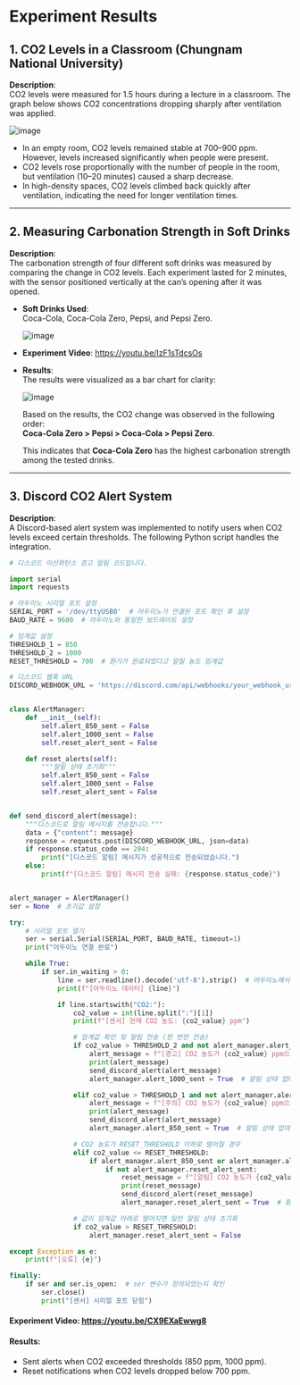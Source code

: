 # Experiment Results

## 1. CO2 Levels in a Classroom (Chungnam National University)

**Description**:  
CO2 levels were measured for 1.5 hours during a lecture in a classroom. The graph below shows CO2 concentrations dropping sharply after ventilation was applied.

![image](https://github.com/user-attachments/assets/e13605d3-1ee2-4103-8263-664a4abd2b41)

- In an empty room, CO2 levels remained stable at 700–900 ppm. However, levels increased significantly when people were present.
- CO2 levels rose proportionally with the number of people in the room, but ventilation (10–20 minutes) caused a sharp decrease.
- In high-density spaces, CO2 levels climbed back quickly after ventilation, indicating the need for longer ventilation times.

---

## 2. Measuring Carbonation Strength in Soft Drinks

**Description**:  
The carbonation strength of four different soft drinks was measured by comparing the change in CO2 levels. Each experiment lasted for 2 minutes, with the sensor positioned vertically at the can’s opening after it was opened.

- **Soft Drinks Used**:  
  Coca-Cola, Coca-Cola Zero, Pepsi, and Pepsi Zero.
  
  ![image](https://github.com/user-attachments/assets/c10b41c4-bce6-46fd-a8d3-21d484af2e96)

- **Experiment Video**: https://youtu.be/IzF1sTdcsOs

- **Results**:  
  The results were visualized as a bar chart for clarity:

  ![image](https://github.com/user-attachments/assets/1f749428-d594-4aba-8156-0264e5bb9083)

  Based on the results, the CO2 change was observed in the following order:  
  **Coca-Cola Zero > Pepsi > Coca-Cola > Pepsi Zero**.  

  This indicates that **Coca-Cola Zero** has the highest carbonation strength among the tested drinks.



---

## 3. Discord CO2 Alert System

**Description**:  
A Discord-based alert system was implemented to notify users when CO2 levels exceed certain thresholds. The following Python script handles the integration.

```python
# 디스코드 이산화탄소 경고 알림 코드입니다.

import serial
import requests

# 아두이노 시리얼 포트 설정
SERIAL_PORT = '/dev/ttyUSB0'  # 아두이노가 연결된 포트 확인 후 설정
BAUD_RATE = 9600  # 아두이노와 동일한 보드레이트 설정

# 임계값 설정
THRESHOLD_1 = 850
THRESHOLD_2 = 1000
RESET_THRESHOLD = 700  # 환기가 완료되었다고 알릴 농도 임계값

# 디스코드 웹훅 URL
DISCORD_WEBHOOK_URL = 'https://discord.com/api/webhooks/your_webhook_url_here'


class AlertManager:
    def __init__(self):
        self.alert_850_sent = False
        self.alert_1000_sent = False
        self.reset_alert_sent = False

    def reset_alerts(self):
        """알림 상태 초기화"""
        self.alert_850_sent = False
        self.alert_1000_sent = False
        self.reset_alert_sent = False


def send_discord_alert(message):
    """디스코드로 알림 메시지를 전송합니다."""
    data = {"content": message}
    response = requests.post(DISCORD_WEBHOOK_URL, json=data)
    if response.status_code == 204:
        print("[디스코드 알림] 메시지가 성공적으로 전송되었습니다.")
    else:
        print(f"[디스코드 알림] 메시지 전송 실패: {response.status_code}")


alert_manager = AlertManager()
ser = None  # 초기값 설정

try:
    # 시리얼 포트 열기
    ser = serial.Serial(SERIAL_PORT, BAUD_RATE, timeout=1)
    print("아두이노 연결 완료")

    while True:
        if ser.in_waiting > 0:
            line = ser.readline().decode('utf-8').strip()  # 아두이노에서 데이터 읽기
            print(f"[아두이노 데이터] {line}")

            if line.startswith("CO2:"):
                co2_value = int(line.split(":")[1])
                print(f"[센서] 현재 CO2 농도: {co2_value} ppm")

                # 임계값 확인 및 알림 전송 (한 번만 전송)
                if co2_value > THRESHOLD_2 and not alert_manager.alert_1000_sent:
                    alert_message = f"[경고] CO2 농도가 {co2_value} ppm으로 임계값 1000 ppm을 초과했습니다!"
                    print(alert_message)
                    send_discord_alert(alert_message)
                    alert_manager.alert_1000_sent = True  # 알림 상태 업데이트

                elif co2_value > THRESHOLD_1 and not alert_manager.alert_850_sent and not alert_manager.alert_1000_sent:
                    alert_message = f"[주의] CO2 농도가 {co2_value} ppm으로 임계값 850 ppm을 초과했습니다!"
                    print(alert_message)
                    send_discord_alert(alert_message)
                    alert_manager.alert_850_sent = True  # 알림 상태 업데이트

                # CO2 농도가 RESET_THRESHOLD 이하로 떨어질 경우
                elif co2_value <= RESET_THRESHOLD:
                    if alert_manager.alert_850_sent or alert_manager.alert_1000_sent:
                        if not alert_manager.reset_alert_sent:
                            reset_message = f"[알림] CO2 농도가 {co2_value} ppm으로 환기가 완료되었습니다!"
                            print(reset_message)
                            send_discord_alert(reset_message)
                            alert_manager.reset_alert_sent = True  # 환기 완료 알림 상태 업데이트

                # 값이 임계값 아래로 떨어지면 일반 알림 상태 초기화
                if co2_value > RESET_THRESHOLD:
                    alert_manager.reset_alert_sent = False

except Exception as e:
    print(f"[오류] {e}")

finally:
    if ser and ser.is_open:  # ser 변수가 정의되었는지 확인
        ser.close()
        print("[센서] 시리얼 포트 닫힘")
```

#### Experiment Video: https://youtu.be/CX9EXaEwwg8


#### Results:
- Sent alerts when CO2 exceeded thresholds (850 ppm, 1000 ppm).
- Reset notifications when CO2 levels dropped below 700 ppm.
